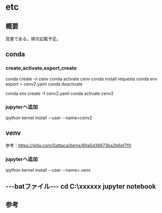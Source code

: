 # etc

## 概要
覚書である。順次記載予定。  


## conda
### create,activate,export,create
conda create -n cenv
conda activate cenv
conda install requests
conda env export > cenv2.yaml
conda deactivate

conda env create -f cenv2.yaml
conda activate cenv2

### jupyterへ追加
ipython kernel install --user --name=cenv2

## venv

参考：https://qiita.com/Gattaca/items/80a5d36673ba2b6ef7f0
### jupyterへ追加
ipython kernel install --user --name=.venv

---batファイル---
cd C:\xxxxxx
jupyter notebook
------------------

## 参考
